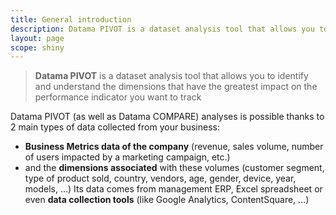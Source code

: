 ```yaml
---
title: General introduction
description: Datama PIVOT is a dataset analysis tool that allows you to identify and understand the dimensions that have the greatest impact on the performance indicator you want to track.
layout: page
scope: shiny
---
```


> **Datama PIVOT** is a dataset analysis tool that allows you to identify and understand the dimensions that have the greatest impact on the performance indicator you want to track

Datama PIVOT (as well as Datama COMPARE) analyses is possible thanks to 2 main types of data collected from your business:

* **Business Metrics data of the company** (revenue, sales volume, number of users impacted by a marketing campaign, etc.)
* and the **dimensions associated** with these volumes (customer segment, type of product sold, country, vendors, age, gender, device, year, models, …)
Its data comes from management ERP, Excel spreadsheet or even **data collection tools** (like Google Analytics, ContentSquare, …)
